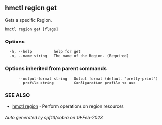 ## hmctl region get

Gets a specific Region.

```
hmctl region get [flags]
```

### Options

```
  -h, --help          help for get
  -n, --name string   The name of the Region. (Required)
```

### Options inherited from parent commands

```
      --output-format string   Output format (default "pretty-print")
      --profile string         Configuration profile to use
```

### SEE ALSO

* [hmctl region](hmctl_region.md)	 - Perform operations on region resources

###### Auto generated by spf13/cobra on 19-Feb-2023
